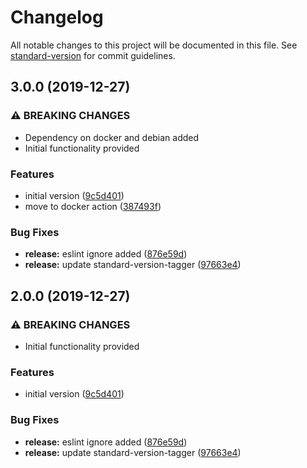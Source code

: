 # Changelog

All notable changes to this project will be documented in this file. See [standard-version](https://github.com/conventional-changelog/standard-version) for commit guidelines.

## 3.0.0 (2019-12-27)


### ⚠ BREAKING CHANGES

* Dependency on docker and debian added
* Initial functionality provided

### Features

* initial version ([9c5d401](https://github.com/overlayed-app/action-element-snapshot/commit/9c5d4018d6817503c53580e88f1569918c641e26))
* move to docker action ([387493f](https://github.com/overlayed-app/action-element-snapshot/commit/387493f1b5a38b7225d2c61dc86d7360a483d2d3))


### Bug Fixes

* **release:** eslint ignore added ([876e59d](https://github.com/overlayed-app/action-element-snapshot/commit/876e59d2250781195c5806c1240b8d691e9f4562))
* **release:** update standard-version-tagger ([97663e4](https://github.com/overlayed-app/action-element-snapshot/commit/97663e45da5651469b65075003b6abdc7b8cb273))

## 2.0.0 (2019-12-27)


### ⚠ BREAKING CHANGES

* Initial functionality provided

### Features

* initial version ([9c5d401](https://github.com/overlayed-app/action-element-snapshot/commit/9c5d4018d6817503c53580e88f1569918c641e26))


### Bug Fixes

* **release:** eslint ignore added ([876e59d](https://github.com/overlayed-app/action-element-snapshot/commit/876e59d2250781195c5806c1240b8d691e9f4562))
* **release:** update standard-version-tagger ([97663e4](https://github.com/overlayed-app/action-element-snapshot/commit/97663e45da5651469b65075003b6abdc7b8cb273))

